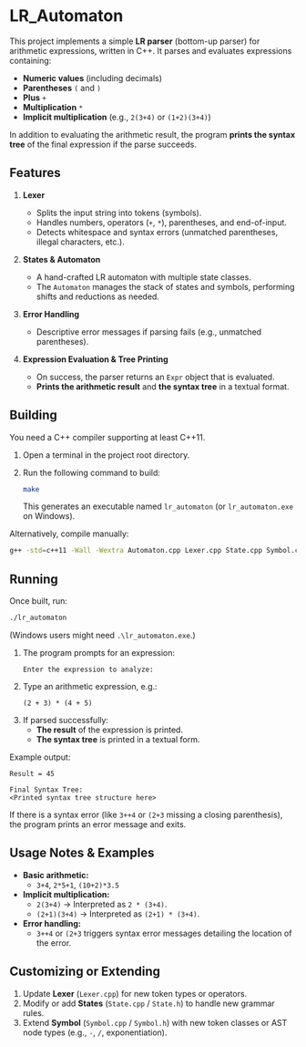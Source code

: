 # LR_Automaton

This project implements a simple **LR parser** (bottom-up parser) for arithmetic expressions, written in C++. It parses and evaluates expressions containing:

- **Numeric values** (including decimals)  
- **Parentheses** `(` and `)`  
- **Plus** `+`  
- **Multiplication** `*`  
- **Implicit multiplication** (e.g., `2(3+4)` or `(1+2)(3+4)`)

In addition to evaluating the arithmetic result, the program **prints the syntax tree** of the final expression if the parse succeeds.

## Features

1. **Lexer**  
   - Splits the input string into tokens (symbols).  
   - Handles numbers, operators (`+`, `*`), parentheses, and end-of-input.  
   - Detects whitespace and syntax errors (unmatched parentheses, illegal characters, etc.).

2. **States & Automaton**  
   - A hand-crafted LR automaton with multiple state classes.  
   - The `Automaton` manages the stack of states and symbols, performing shifts and reductions as needed.

3. **Error Handling**  
   - Descriptive error messages if parsing fails (e.g., unmatched parentheses).

4. **Expression Evaluation & Tree Printing**  
   - On success, the parser returns an `Expr` object that is evaluated.  
   - **Prints the arithmetic result** and **the syntax tree** in a textual format.


## Building

You need a C++ compiler supporting at least C++11.

1. Open a terminal in the project root directory.  
2. Run the following command to build:

   ```bash
   make
   ```

   This generates an executable named `lr_automaton` (or `lr_automaton.exe` on Windows).

Alternatively, compile manually:

```bash
g++ -std=c++11 -Wall -Wextra Automaton.cpp Lexer.cpp State.cpp Symbol.cpp Main.cpp -o lr_automaton
```

## Running

Once built, run:

```bash
./lr_automaton
```

(Windows users might need `.\lr_automaton.exe`.)

1. The program prompts for an expression:
   ```
   Enter the expression to analyze:
   ```
2. Type an arithmetic expression, e.g.:
   ```
   (2 + 3) * (4 + 5)
   ```
3. If parsed successfully:
   - **The result** of the expression is printed.  
   - **The syntax tree** is printed in a textual form.

Example output:

```
Result = 45

Final Syntax Tree:
<Printed syntax tree structure here>
```

If there is a syntax error (like `3++4` or `(2+3` missing a closing parenthesis), the program prints an error message and exits.

## Usage Notes & Examples

- **Basic arithmetic:**  
  - `3+4`, `2*5+1`, `(10+2)*3.5`
- **Implicit multiplication:**  
  - `2(3+4)` → Interpreted as `2 * (3+4)`.  
  - `(2+1)(3+4)` → Interpreted as `(2+1) * (3+4)`.
- **Error handling:**  
  - `3++4` or `(2+3` triggers syntax error messages detailing the location of the error.

## Customizing or Extending

1. Update **Lexer** (`Lexer.cpp`) for new token types or operators.  
2. Modify or add **States** (`State.cpp` / `State.h`) to handle new grammar rules.  
3. Extend **Symbol** (`Symbol.cpp` / `Symbol.h`) with new token classes or AST node types (e.g., `-`, `/`, exponentiation).

